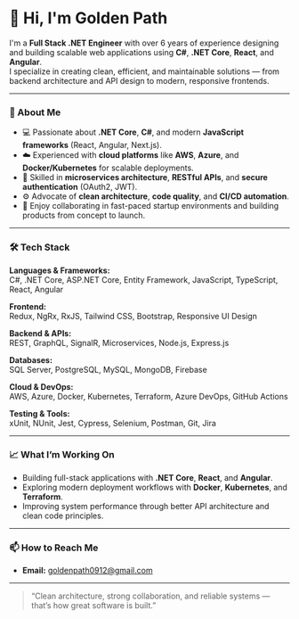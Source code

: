 # 👋 Hi, I'm Golden Path

I'm a **Full Stack .NET Engineer** with over 6 years of experience designing and building scalable web applications using **C#**, **.NET Core**, **React**, and **Angular**.  
I specialize in creating clean, efficient, and maintainable solutions — from backend architecture and API design to modern, responsive frontends.

---

### 🧠 About Me
- 💻 Passionate about **.NET Core**, **C#**, and modern **JavaScript frameworks** (React, Angular, Next.js).
- ☁️ Experienced with **cloud platforms** like **AWS**, **Azure**, and **Docker/Kubernetes** for scalable deployments.
- 🧩 Skilled in **microservices architecture**, **RESTful APIs**, and **secure authentication** (OAuth2, JWT).
- ⚙️ Advocate of **clean architecture**, **code quality**, and **CI/CD automation**.
- 🚀 Enjoy collaborating in fast-paced startup environments and building products from concept to launch.

---

### 🛠️ Tech Stack

**Languages & Frameworks:**  
C#, .NET Core, ASP.NET Core, Entity Framework, JavaScript, TypeScript, React, Angular  

**Frontend:**  
Redux, NgRx, RxJS, Tailwind CSS, Bootstrap, Responsive UI Design  

**Backend & APIs:**  
REST, GraphQL, SignalR, Microservices, Node.js, Express.js  

**Databases:**  
SQL Server, PostgreSQL, MySQL, MongoDB, Firebase  

**Cloud & DevOps:**  
AWS, Azure, Docker, Kubernetes, Terraform, Azure DevOps, GitHub Actions  

**Testing & Tools:**  
xUnit, NUnit, Jest, Cypress, Selenium, Postman, Git, Jira  

---

### 📈 What I’m Working On
- Building full-stack applications with **.NET Core**, **React**, and **Angular**.  
- Exploring modern deployment workflows with **Docker**, **Kubernetes**, and **Terraform**.  
- Improving system performance through better API architecture and clean code principles.

---

### 📫 How to Reach Me
- **Email:** [goldenpath0912@gmail.com](mailto:goldenpath0912@gmail.com)  

---

> “Clean architecture, strong collaboration, and reliable systems — that’s how great software is built.”

